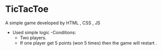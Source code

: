 # TicTacToe
A simple game developed by HTML , CSS , JS
- Used simple logic
-Conditions:
   - Two players.
   - If one player get 5 points (won 5 times) then the game will restart . 
